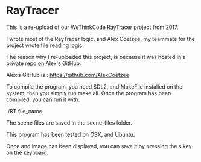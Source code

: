 # RayTracer

This is a re-upload of our WeThinkCode RayTracer project from 2017.

I wrote most of the RayTracer logic, and Alex Coetzee, my teammate for the
project wrote file reading logic.

The reason why I re-uploaded this project, is because it was hosted in a
private repo on Alex's GitHub.

Alex’s GitHub is : https://github.com/AlexCoetzee

To compile the program, you need SDL2, and MakeFile installed on the system,
then you simply run make all. Once the program has been compiled, you can run it
with:

./RT file_name

The scene files are saved in the scene_files folder.

This program has been tested on OSX, and Ubuntu.

Once and image has been displayed, you can save it by pressing the s key on the
keyboard.
